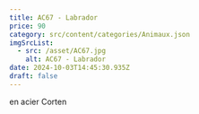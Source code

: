 ```yaml
---
title: AC67 - Labrador
price: 90
category: src/content/categories/Animaux.json
imgSrcList:
  - src: /asset/AC67.jpg
    alt: AC67 - Labrador
date: 2024-10-03T14:45:30.935Z
draft: false
---
```


en acier Corten
